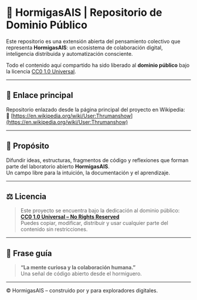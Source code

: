 # 🐜 HormigasAIS | Repositorio de Dominio Público

Este repositorio es una extensión abierta del pensamiento colectivo que representa **HormigasAIS**: un ecosistema de colaboración digital, inteligencia distribuida y automatización consciente.

Todo el contenido aquí compartido ha sido liberado al **dominio público** bajo la licencia [CC0 1.0 Universal](https://creativecommons.org/publicdomain/zero/1.0/).

---

## 📍 Enlace principal

Repositorio enlazado desde la página principal del proyecto en Wikipedia:  
🔗 [https://en.wikipedia.org/wiki/User:Thrumanshow](https://en.wikipedia.org/wiki/User:Thrumanshow)

---

## 🎯 Propósito

Difundir ideas, estructuras, fragmentos de código y reflexiones que forman parte del laboratorio abierto **HormigasAIS**.  
Un campo libre para la intuición, la documentación y el aprendizaje.

---

## ⚖️ Licencia

> Este proyecto se encuentra bajo la dedicación al dominio público:  
> **[CC0 1.0 Universal – No Rights Reserved](https://creativecommons.org/publicdomain/zero/1.0/)**  
> Puedes copiar, modificar, distribuir y usar cualquier parte del contenido sin restricciones.

---

## 🧭 Frase guía

> **“La mente curiosa y la colaboración humana.”**  
> Una señal de código abierto desde el hormiguero.

---

© HormigasAIS – construido por y para exploradores digitales.
